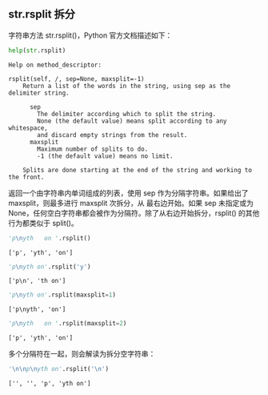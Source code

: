 ## str.rsplit 拆分

字符串方法 str.rsplit()，Python 官方文档描述如下：


```python
help(str.rsplit)
```

    Help on method_descriptor:
    
    rsplit(self, /, sep=None, maxsplit=-1)
        Return a list of the words in the string, using sep as the delimiter string.
        
          sep
            The delimiter according which to split the string.
            None (the default value) means split according to any whitespace,
            and discard empty strings from the result.
          maxsplit
            Maximum number of splits to do.
            -1 (the default value) means no limit.
        
        Splits are done starting at the end of the string and working to the front.
    
    

返回一个由字符串内单词组成的列表，使用 sep 作为分隔字符串。如果给出了 maxsplit，则最多进行 maxsplit 次拆分，从 最右边开始。如果 sep 未指定或为 None，任何空白字符串都会被作为分隔符。除了从右边开始拆分，rsplit() 的其他行为都类似于 split()。


```python
'p\nyth   on '.rsplit()
```




    ['p', 'yth', 'on']




```python
'p\nyth on'.rsplit('y')
```




    ['p\n', 'th on']




```python
'p\nyth on'.rsplit(maxsplit=1)
```




    ['p\nyth', 'on']




```python
'p\nyth   on '.rsplit(maxsplit=2)
```




    ['p', 'yth', 'on']



多个分隔符在一起，则会解读为拆分空字符串：


```python
'\n\np\nyth on'.rsplit('\n')
```




    ['', '', 'p', 'yth on']


